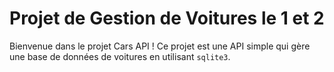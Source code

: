 # Projet de Gestion de Voitures le 1 et 2

Bienvenue dans le projet Cars API ! Ce projet est une API simple qui gère une base de données de voitures en utilisant `sqlite3`.
